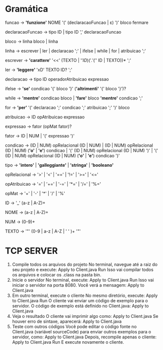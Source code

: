 # Gramática
funcao → **'funzione'** NOME '(' (declaracaoFuncao | ε) ')' bloco fermare

declaracaoFuncao → tipo ID | tipo ID ',' declaracaoFuncao

bloco → linha bloco | linha

linha → escrever | ler | declaracao ';' | ifelse | while | for | atribuicao ';'

escrever → **'carattere'** '<<' (TEXTO | '$' ID) ('.' ('$' ID | TEXTO))* ';'

ler → **'leggere'** 'xD' TEXTO ID? ';'

declaracao → tipo ID operadorAtribuicao expressao

ifelse → **'se'** condicao '{' bloco '}' (**'altrimenti'** '{' bloco '}')?

while → **'mentre'** condicao bloco | **'fare'** bloco **'mentre'** condicao ';'

for → **'per'** '(' declaracao ';' condicao ';' atribuicao ';' ')' bloco

atribuicao → ID opAtribuicao expressao

expressao → fator (opMat fator)?

fator → ID | NUM | '(' expressao ')'

condicao → (ID | NUM) opRelacional (ID | NUM) | (ID | NUM) opRelacional (ID | NUM) (**'o'** | **'e'**) condicao | '(' (ID | NUM) opRelacional (ID | NUM) ')' | '(' (ID | NUM) opRelacional (ID | NUM) (**'o'** | **'e'**) condicao ')'

tipo → **'intero'** | **'galleggiante'** | **'stringa'** | **'booleano'**

opRelacional → '>' | '<' | '==' | '!=' | '>=' | '<='

opAtribuicao → '=' | '+=' | '-=' | '*=' | '/=' | '%='

opMat → '+' | '-' | '*' | '/' | '%'

ID → '_' (a-z | A-Z)+

NOME → (a-z | A-Z)+

NUM → (0-9)+

TEXTO → '"' (0-9 | a-z | A-Z | ' ' )+ '"'

# TCP SERVER

1. Compile todos os arquivos do projeto
No terminal, navegue até a raiz do seu projeto e execute:
Apply to Client.java
Run
Isso vai compilar todos os arquivos e colocar os .class na pasta bin.
2. Inicie o servidor
No terminal, execute:
Apply to Client.java
Run
Isso vai iniciar o servidor na porta 8080. Você verá a mensagem:
Apply to Client.java
3. Em outro terminal, execute o cliente
No mesmo diretório, execute:
Apply to Client.java
Run
O cliente vai enviar um código de exemplo para o servidor. O código de exemplo está definido no Client.java:
Apply to Client.java
4. Veja o resultado
O cliente vai imprimir algo como:
Apply to Client.java
Se houver erro de sintaxe, aparecerá:
Apply to Client.java
5. Teste com outros códigos
Você pode editar o código fonte no Client.java (variável sourceCode) para enviar outros exemplos para o servidor, como:
Apply to Client.java
Depois, recompile apenas o cliente:
Apply to Client.java
Run
E execute novamente o cliente.